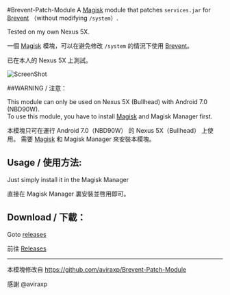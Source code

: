 #Brevent-Patch-Module
A [Magisk](http://forum.xda-developers.com/apps/magisk/official-magisk-v7-universal-systemless-t3473445) module that patches `services.jar` for [Brevent](https://github.com/liudongmiao/Brevent) （without modifying `/system`）.

Tested on my own Nexus 5X.

一個 [Magisk](http://forum.xda-developers.com/apps/magisk/official-magisk-v7-universal-systemless-t3473445) 模塊，可以在避免修改 `/system` 的情況下使用 [Brevent](https://github.com/liudongmiao/Brevent)。

已在本人的 Nexus 5X 上測試。

![ScreenShot](http://img.vim-cn.com/39/4df49e6557b3c2b6bcc5098de1b6e5053bf1f9.jpg)

##WARNING / 注意：

This module can only be used on Nexus 5X (Bullhead) with Android 7.0 (NBD90W).  
To use this module, you have to install [Magisk](http://forum.xda-developers.com/apps/magisk/official-magisk-v7-universal-systemless-t3473445) and Magisk Manager first.

本模塊只可在運行 Android 7.0（NBD90W） 的 Nexus 5X（Bullhead） 上使用。
需要 [Magisk](http://forum.xda-developers.com/apps/magisk/official-magisk-v7-universal-systemless-t3473445) 和 Magisk Manager 來安裝本模塊。

## Usage / 使用方法:

Just simply install it in the Magisk Manager

直接在 Magisk Manager 裏安裝並啓用即可。


## Download / 下載：

Goto [releases](https://github.com/RedL0tus/Brevent-Patch-Module/releases)

前往 [Releases](https://github.com/RedL0tus/Brevent-Patch-Module/releases)

-----

本模塊修改自 https://github.com/aviraxp/Brevent-Patch-Module


感謝 @aviraxp